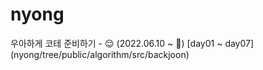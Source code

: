 # nyong
우아하게 코테 준비하기 - 😌 (2022.06.10 ~ 🏁) [day01 ~ day07] (nyong/tree/public/algorithm/src/backjoon)
